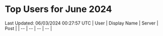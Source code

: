 # Top Users for June 2024
Last Updated: 06/03/2024 00:27:57 UTC
| User | Display Name | Server | Post |
| -- | -- | -- | -- |
